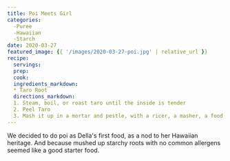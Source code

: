 ```yaml
---
title: Poi Meets Girl
categories:
  -Puree
  -Hawaiian
  -Starch
date: 2020-03-27
featured_image: {{ '/images/2020-03-27-poi.jpg' | relative_url }}
recipe:
  servings:
  prep:
  cook:
  ingredients_markdown:
  * Taro Root
  directions_markdown:
  1. Steam, boil, or roast taro until the inside is tender
  2. Peel Taro
  3. Mash it up in a mortar and pestle, with a ricer, a masher, a food processor, a food mill, or a blender
---
```

We decided to do poi as Della's first food, as a nod to her Hawaiian heritage. And because mushed up starchy roots with no common allergens seemed like a good starter food.
